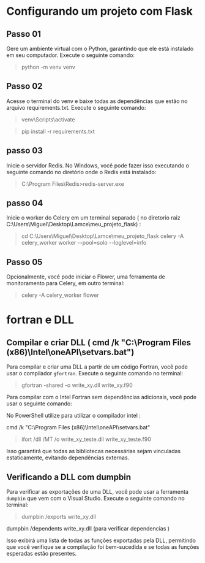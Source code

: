 # Configurando um projeto com Flask

## Passo 01

Gere um ambiente virtual com o Python, garantindo que ele está instalado em seu computador.
Execute o seguinte comando:

> python -m venv venv

## Passo 02

Acesse o terminal do venv e baixe todas as dependências que estão no arquivo requirements.txt. Execute o seguinte comando:

> venv\Scripts\activate

> pip install -r requirements.txt

## passo 03

Inicie o servidor Redis. No Windows, você pode fazer isso executando o seguinte comando no diretório onde o Redis está instalado:

>C:\Program Files\Redis>redis-server.exe

## passo 04
Inicie o worker do Celery em um terminal separado ( no diretorio raiz
C:\Users\Miguel\Desktop\Lamce\meu_projeto_flask) :

>cd C:\Users\Miguel\Desktop\Lamce\meu_projeto_flask
>celery -A celery_worker worker --pool=solo --loglevel=info

## Passo 05

Opcionalmente, você pode iniciar o Flower, uma ferramenta de monitoramento para Celery, em outro terminal:

>celery -A celery_worker flower

# fortran e DLL

## Compilar e criar DLL ( cmd /k "C:\Program Files (x86)\Intel\oneAPI\setvars.bat")

Para compilar e criar uma DLL a partir de um código Fortran, você pode usar o compilador `gfortran`. Execute o seguinte comando no terminal:


> gfortran -shared -o write_xy.dll write_xy.f90

Para compilar com o Intel Fortran sem dependências adicionais, você pode usar o seguinte comando:


No PowerShell utilize para utilizar o compilador intel :

cmd /k "C:\Program Files (x86)\Intel\oneAPI\setvars.bat"

>ifort /dll /MT /o write_xy_teste.dll write_xy_teste.f90 

Isso garantirá que todas as bibliotecas necessárias sejam vinculadas estaticamente, evitando dependências externas.

## Verificando a DLL com dumpbin

Para verificar as exportações de uma DLL, você pode usar a ferramenta `dumpbin` que vem com o Visual Studio. Execute o seguinte comando no terminal:

> dumpbin /exports write_xy.dll


dumpbin /dependents write_xy.dll (para verificar dependencias )

Isso exibirá uma lista de todas as funções exportadas pela DLL, permitindo que você verifique se a compilação foi bem-sucedida e se todas as funções esperadas estão presentes.

